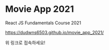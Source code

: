 # Movie App 2021

React JS Fundamentals Course 2021

https://dudwns6503.github.io/movie_app_2021/   

위 링크로 접속하세요!
